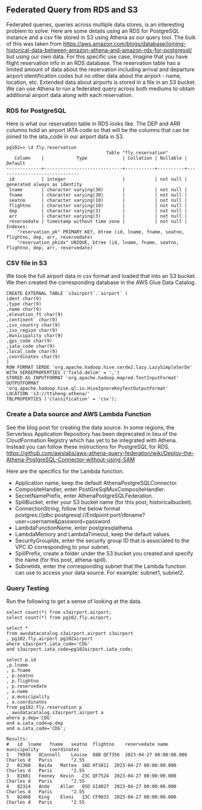 ## Federated Query from RDS and S3
Federated queries, queries across multiple data stores, is an interesting problem to solve. Here are some details using an RDS for PostgreSQL instance and a csv file stored in S3 using Athena as our query tool. The bulk of this was taken from https://aws.amazon.com/blogs/database/joining-historical-data-between-amazon-athena-and-amazon-rds-for-postgresql/ but using our own data.
For this specific use case, imagine that you have flight reservation info in an RDS database. The reservation table has a limited amount of data about the reservation including arrival and departure airport identification codes but no other data about the airport - name, location, etc. Extended data about airports is stored in a file in an S3 bucket. We can use Athena to run a federated query across both mediums to obtain additional airport data along with each reservation.

### RDS for PostgreSQL
Here is what our reservation table in RDS looks like. The DEP and ARR columns hold an airport IATA code so that will be the columns that can be joined to the iata_code in our airport data in S3.
```
pg102=> \d fly.reservation
                                     Table "fly.reservation"
   Column    |            Type             | Collation | Nullable |           Default
-------------+-----------------------------+-----------+----------+------------------------------
 id          | integer                     |           | not null | generated always as identity
 lname       | character varying(30)       |           | not null |
 fname       | character varying(30)       |           | not null |
 seatno      | character varying(10)       |           | not null |
 flightno    | character varying(10)       |           | not null |
 dep         | character varying(3)        |           | not null |
 arr         | character varying(3)        |           | not null |
 reservedate | timestamp without time zone |           | not null |
Indexes:
    "reservation_pk" PRIMARY KEY, btree (id, lname, fname, seatno, flightno, dep, arr, reservedate)
    "reservation_pkidx" UNIQUE, btree (id, lname, fname, seatno, flightno, dep, arr, reservedate)
```

### CSV file in S3
We took the full airport data in csv format and loaded that into an S3 bucket. We then created the corresponding database in the AWS Glue Data Catalog.
```
CREATE EXTERNAL TABLE `s3airport`.`airport` (
ident char(9)
,type char(9)
,name char(9)
,elevation_ft char(9)
,continent  char(9)
,iso_country char(9)
,iso_region char(9)
,municipality char(9)
,gps_code char(9)
,iata_code char(9)
,local_code char(9)
,coordinates char(9)
)
ROW FORMAT SERDE 'org.apache.hadoop.hive.serde2.lazy.LazySimpleSerDe'
WITH SERDEPROPERTIES ('field.delim' = ',')
STORED AS INPUTFORMAT 'org.apache.hadoop.mapred.TextInputFormat' OUTPUTFORMAT 'org.apache.hadoop.hive.ql.io.HiveIgnoreKeyTextOutputFormat'
LOCATION 's3://ttsheng-athena/'
TBLPROPERTIES ('classification' = 'csv');
```
### Create a Data source and AWS Lambda Function
See the blog post for creating the data source.
In some regions, the Serverless Application Repository has been deprecated in lieu of the CloudFormation Registry which has yet to be integrated with Athena. Instead you can follow these instructions for PostgreSQL for RDS. https://github.com/awslabs/aws-athena-query-federation/wiki/Deploy-the-Athena-PostgreSQL-Connector-without-using-SAM

Here are the specifics for the Lambda function.
- Application name, keep the default AthenaPostgreSQLConnector.
- CompositeHandler, enter PostGreSqlMuxCompositeHandler.
- SecretNamePrefix, enter AthenaPostgreSQLFederation.
- SpillBucket, enter your S3 bucket name (for this post, historicalbucket).
- ConnectionString, follow the below format postgres://jdbc:postgresql://Endpoint:port/dbname?user=username&password=password
- LambdaFunctionName, enter postgresqlathena.
- LambdaMemory and LambdaTimeout, keep the default values.
- SecurityGroupIds, enter the security group ID that is associated to the VPC ID corresponding to your subnet.
- SpillPrefix, create a folder under the S3 bucket you created and specify the name (for this post, athena-spill).
- Subnetids, enter the corresponding subnet that the Lambda function can use to access your data source. For example: subnet1, subnet2.

### Query Testing
Run the following to get a sense of looking at the data.
```
select count(*) from s3airport.airport;
select count(*) from pg102.fly.airport;

select * 
from awsdatacatalog.s3airport.airport s3airport
, pg102.fly.airport pg102airport 
where s3airport.iata_code='CDG' 
and s3airport.iata_code=pg102airport.iata_code;

select p.id
,p.lname
, p.fname
, p.seatno
, p.flightno
, p.reservedate
, a.name
, a.municipality
, a.coordinates
from pg102.fly.reservation p
, awsdatacatalog.s3airport.airport a
where p.dep='CDG'
and a.iata_code=p.dep
and a.iata_code='CDG';

Results:
#	id	lname	fname	seatno	flightno	reservedate	name	municipality	coordinates
1	79938	OConnell	Louise	88B	QF7356	2023-04-27 00:00:00.000	Charles d	Paris    	"2.55    
2	81368	Baida	Mattea	16D	HT3811	2023-04-27 00:00:00.000	Charles d	Paris    	"2.55    
3	81601	Feeney	Kevin	23C	QF7524	2023-04-27 00:00:00.000	Charles d	Paris    	"2.55    
4	82314	Ande	Allan	85D	GI4027	2023-04-27 00:00:00.000	Charles d	Paris    	"2.55    
5	82468	King	Eleni	13C	CF9033	2023-04-27 00:00:00.000	Charles d	Paris    	"2.55    
```

